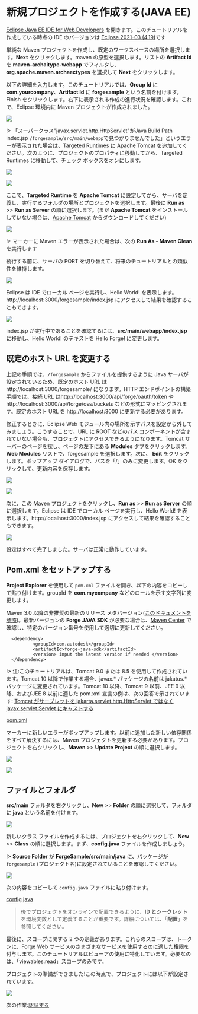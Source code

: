 # 新規プロジェクトを作成する(JAVA EE)

[Eclipse Java EE IDE for Web Developers](http://www.eclipse.org/downloads/packages/eclipse-ide-java-ee-developers/oxygen3) を開きます。このチュートリアルを作成している時点の IDE のバージョンは [Eclipse 2021-03 (4.19)](https://www.eclipse.org/downloads/packages/release/2021-03/r)です

単純な Maven プロジェクトを作成し、既定のワークスペースの場所を選択します。**Next** をクリックします。maven の原型を選択します。リストの **Artifact Id** を **maven-archaitype-webapp** でフィルタし、**org.apache.maven.archaectypes** を選択して **Next** をクリックします。

以下の詳細を入力します。このチュートリアルでは、**Group Id** に **com.yourcompany**、**Artifact Id** に **forgesample** という名前を付けます。Finish をクリックします。右下に表示される作成の進行状況を確認します。これで、Eclipse 環境内に Maven プロジェクトが作成されました。 

![](_media/java/eclipse_create_project.gif)

!> 「スーパークラス"javax.servlet.http.HttpServlet"がJava Build Path index.jsp `/forgesample/src/main/webapp`で見つかりませんでした」というエラーが表示された場合は、Targeted Runtimes に Apache Tomcat を追加してください。次のように、プロジェクトのプロパティに移動してから、Targeted Runtimes に移動して、チェック ボックスをオンにします。

![](_media/java/eclipse_HttpServlet.png)

![](_media/java/eclipse_target_runtime.png)


ここで、**Targeted Runtime** を **Apache Tomcat** に設定してから、サーバを定義し、実行するフォルダの場所とプロジェクトを選択します。最後に **Run as** >> **Run as Server** の順に選択します。(まだ **Apache Tomcat** をインストールしていない場合は、[Apache Tomcat](https://tomcat.apache.org/download-90.cgi) からダウンロードしてください)

![](_media/java/eclipse_run_tomcat.gif)

!> マーカーに Maven エラーが表示された場合は、次の **Run As - Maven Clean** を実行します

続行する前に、サーバの PORT を切り替えて、将来のチュートリアルとの類似性を維持します。 

![](_media/java/eclipse_change_server_port.gif)

Eclipse は IDE でローカル ページを実行し、Hello World! を表示します。http://localhost:3000/forgesample/index.jsp にアクセスして結果を確認することもできます。

![](_media/java/eclipse_helloworld_default.png)

index.jsp が実行中であることを確認するには、**src/main/webapp/index.jsp** に移動し、Hello World! のテキストを Hello Forge! に変更します。

## 既定のホスト URL を変更する
上記の手順では、`/forgesample` からファイルを提供するように Java サーバが設定されているため、既定のホスト URL は http://localhost:3000/forgesample/ になります。HTTP エンドポイントの構築手順では、接続 URL はhttp://localhost:3000/api/forge/oauth/token や http://localhost:3000/api/forge/oss/buckets などの形式にマッピングされます。既定のホスト URL を http://localhost:3000 に更新する必要があります。

修正するときに、Eclipse Web モジュール内の場所を示すパスを設定から外してみましょう。こうすることで、URL に ROOT などのパス コンポーネントが含まれていない場合も、プロジェクトにアクセスできるようになります。Tomcat サーバーのページを探し、ページの左下にある **Modules** タブをクリックします。**Web Modules** リストで、forgesample を選択します。次に、 __Edit__ をクリックします。ポップアップ ダイアログで、パスを「/」のみに変更します。OK をクリックして、更新内容を保存します。

![](_media/java/eclipse_webmodules_path.gif)

![](_media/java/eclipse_server_default_host.png)

次に、この Maven プロジェクトをクリックし、**Run as** >> **Run as Server** の順に選択します。Eclipse は IDE でローカル ページを実行し、Hello World! を表示します。http://localhost:3000/index.jsp にアクセスして結果を確認することもできます。

![](_media/java/eclipse_helloworld_default_new_host.png)


設定はすべて完了しました。サーバは正常に動作しています。

## Pom.xml をセットアップする

**Project Explorer** を使用して `pom.xml` ファイルを開き、以下の内容をコピーして貼り付けます。groupId を **com.mycompany** などのロールを示す文字列に変更します。

Maven 3.0 以降の非推奨の最新のリリース メタバージョン([このドキュメントを参照](https://stackoverflow.com/questions/30571/how-do-i-tell-maven-to-use-the-latest-version-of-a-dependency))。最新バージョンの **Forge JAVA SDK** が必要な場合は、[Maven Center](https://search.maven.org/search?q=a:forge-java-sdk) で確認し、特定のバージョン番号を使用して適切に更新してください。 
  ```
    <dependency>
            <groupId>com.autodesk</groupId>
            <artifactId>forge-java-sdk</artifactId> 
            <version> input the latest version if needed </version>
    </dependency>
  ```

!> 注:このチュートリアルは、Tomcat 9.0 または 8.5 を使用して作成されています。Tomcat 10 以降で作業する場合、javax.* パッケージの名前は jakatus.* パッケージに変更されています。Tomcat 10 以降、Tomcat 9 以前、JEE 9 以降、およびJEE 8 以前に適した pom.xml 宣言の例は、次の回答で示されています: [Tomcat がサーブレットを jakarta.servlet.http.HttpServlet ではなくjavax.servlet.Servlet にキャストする](https://stackoverflow.com/questions/65703840/tomcat-casting-servlets-to-javax-servlet-servlet-instead-of-jakarta-servlet-http/65704617#65704617) 

[pom.xml](_snippets/viewmodels/java/pom.xml ':include :type=code xml')

マーカーに新しいエラーがポップアップします。以前に追加した新しい依存関係をすべて解決するには、Maven プロジェクトを更新する必要があります。プロジェクトを右クリックし、**Maven** >> **Update Project** の順に選択します。

![](_media/java/Eclipse_maven_error.png) 

![](_media/java/Eclipse_maven_update_project.png)

## ファイルとフォルダ

**src/main** フォルダを右クリックし、**New** >> **Folder** の順に選択して、フォルダに **java** という名前を付けます。

![](_media/java/Eclipse_tree_structure_java_folder.png)

新しいクラス ファイルを作成するには、プロジェクトを右クリックして、**New** >> **Class** の順に選択します。まず、**config.java** ファイルを作成しましょう。

!> **Source Folder** が **ForgeSample/src/main/java** に、パッケージが `forgesample` (プロジェクト名)に設定されていることを確認してください。

![](_media/java/Eclipse_maven_java_class.png)

次の内容をコピーして `config.java` ファイルに貼り付けます。

[config.java](_snippets/viewmodels/java/config.java ':include :type=code java')

> 後でプロジェクトをオンラインで配置できるように、**ID とシークレット**を環境変数として定義することが重要です。詳細については、「**配置**」を参照してください。

最後に、スコープに関する 2 つの定義があります。これらのスコープは、トークンに、Forge Web サービスのさまざまなサービスを使用するのに適した権限を付与します。このチュートリアルはビューアの使用に特化しています。必要なのは、「viewables:read」スコープのみです。

プロジェクトの準備ができました!この時点で、プロジェクトには以下が設定されています。

 ![](_media/java/Eclipse_config_class.png)

次の作業:[認証する](oauth/2legged/)